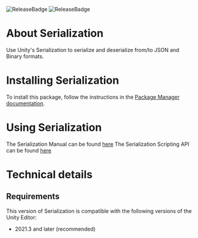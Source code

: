 ![ReleaseBadge](https://badges.cds.internal.unity3d.com/packages/com.unity.serialization/release-badge.svg)
![ReleaseBadge](https://badges.cds.internal.unity3d.com/packages/com.unity.serialization/candidates-badge.svg)

# About Serialization

Use Unity's Serialization to serialize and deserialize from/to JSON and Binary formats.

# Installing Serialization

To install this package, follow the instructions in the [Package Manager documentation](https://docs.unity3d.com/Packages/com.unity.package-manager-ui@latest/index.html).

# Using Serialization

The Serialization Manual can be found [here](https://docs.unity3d.com/Packages/com.unity.serialization@2.0/manual/index.html)
The Serialization Scripting API can be found [here](https://docs.unity3d.com/Packages/com.unity.serialization@2.0/api/index.html)

# Technical details
## Requirements

This version of Serialization is compatible with the following versions of the Unity Editor:

* 2021.3 and later (recommended)